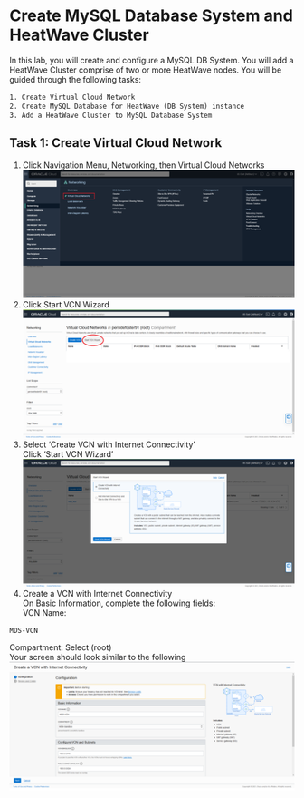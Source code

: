 # Create MySQL Database System and HeatWave Cluster
In this lab, you will create and configure a MySQL DB System. You will add a HeatWave Cluster comprise of two or more HeatWave nodes. You will be guided through the following tasks:

    1. Create Virtual Cloud Network
    2. Create MySQL Database for HeatWave (DB System) instance 
    3. Add a HeatWave Cluster to MySQL Database System

## Task 1: Create Virtual Cloud Network
1. Click Navigation Menu, Networking, then Virtual Cloud Networks
![Image of picture1](https://github.com/tripplea-sg/Heatwave_Workshop_Feb2022/blob/main/Images/03vcn01.png)
2. Click Start VCN Wizard
![Image of picture1](https://github.com/tripplea-sg/Heatwave_Workshop_Feb2022/blob/main/Images/03vcn02.png)
3. Select ‘Create VCN with Internet Connectivity’  
Click ‘Start VCN Wizard’ 
![Image of picture1](https://github.com/tripplea-sg/Heatwave_Workshop_Feb2022/blob/main/Images/03vcn03.png)
4. Create a VCN with Internet Connectivity \
On Basic Information, complete the following fields: \
VCN Name:
```
MDS-VCN
```
Compartment: Select (root) \
Your screen should look similar to the following
![Image of picture1](https://github.com/tripplea-sg/Heatwave_Workshop_Feb2022/blob/main/Images/03vcn04.png)
